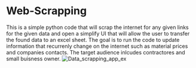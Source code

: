 # Web-Scrapping
This is a simple python code that will scrap the internet for any given links for the given data and open a simplify UI that will allow the user to transfer the found data to an excel sheet. The goal is to run the code to update information that recurrenly change on the internet such as material prices and companies contacts. The target audience inlcudes contractores and small buisness owner.
![Data_scrapping_app_ex](https://github.com/user-attachments/assets/7fae089d-6d25-4ba8-ac88-a346d46035e5)
